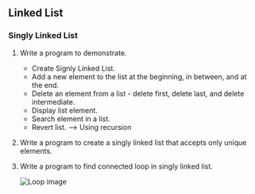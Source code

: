 ## Linked List

### Singly Linked List

1. Write a program to demonstrate.
   - Create Signly Linked List.
   - Add a new element to the list at the beginning, in between, and at the end.
   - Delete an element from a list - delete first, delete last, and delete intermediate.
   - Display list element.
   - Search element in a list.
   - Revert list. --> Using recursion

2. Write a program to create a singly linked list that accepts only unique elements.
   
3. Write a program to find connected loop in singly linked list.

   ![Loop image](https://media.geeksforgeeks.org/wp-content/uploads/20221020134638/UntitledDiagramdrawio-300x186.png)
